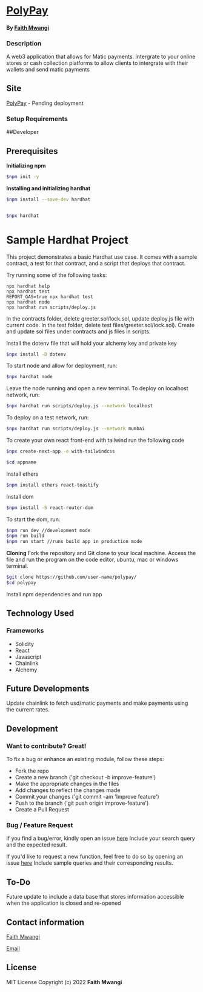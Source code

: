 # [PolyPay](https://github.com/Miss-Faith/polypay)
#### By [Faith Mwangi](https://github.com/miss-faith)
### Description
A web3 application that allows for Matic payments. Intergrate to your online stores or cash collection platforms to allow clients to intergrate with their wallets and send matic payments


## Site
[PolyPay]() - Pending deployment
### Setup Requirements


##Developer
## Prerequisites
**Initializing npm**

```bash
$npm init -y
```
**Installing and initializing hardhat**

```bash
$npm install --save-dev hardhat
```
```bash

$npx hardhat
```

# Sample Hardhat Project

This project demonstrates a basic Hardhat use case. It comes with a sample contract, a test for that contract, and a script that deploys that contract.

Try running some of the following tasks:

```shell
npx hardhat help
npx hardhat test
REPORT_GAS=true npx hardhat test
npx hardhat node
npx hardhat run scripts/deploy.js
```

In the contracts folder, delete greeter.sol/lock.sol, update deploy.js file with current code. In the test folder, delete test files/greeter.sol/lock.sol). Create and update sol files under contracts and js files in scripts.

Install the dotenv file that will hold your alchemy key and private key
```bash
$npx install -D dotenv
```

To start node and allow for deployment, run:
```bash
$npx hardhat node
```
Leave the node running and open a new terminal. To deploy on localhost network, run:
```bash
$npx hardhat run scripts/deploy.js --network localhost
```

To deploy on a test network, run:
```bash
$npx hardhat run scripts/deploy.js --network mumbai
```

To create your own react front-end with tailwind run the following code
```bash
$npx create-next-app -e with-tailwindcss
```
```bash
$cd appname
```
Install ethers
```bash
$npm install ethers react-toastify
```
Install dom
```bash
$npm install -S react-router-dom
```
To start the dom, run:
```bash
$npm run dev //development mode
$npm run build 
$npm run start //runs build app in production mode
```

**Cloning**
Fork the repository and Git clone to your local machine. Access the file and run the program on the code editor, ubuntu, mac or windows terminal.

```bash
$git clone https://github.com/user-name/polypay/
$cd polypay
```

Install npm dependencies and run app

## Technology Used
### Frameworks
* Solidity
* React
* Javascript
* Chainlink
* Alchemy

## Future Developments
Update chainlink to fetch usd/matic payments and make payments using the current rates.


## Development
### Want to contribute? Great!
To fix a bug or enhance an existing module, follow these steps:
* Fork the repo
* Create a new branch ('git checkout -b improve-feature')
* Make the appropriate changes in the files
* Add changes to reflect the changes made
* Commit your changes ('git commit -am 'Improve feature')
* Push to the branch ('git push origin improve-feature')
* Create a Pull Request
### Bug / Feature Request
If you find a bug/error, kindly open an issue [here](https://github.com/miss-faith/polypay/issues/new)
Include your search query and the expected result.

If you'd like to request a new function, feel free to do so by opening an issue [here](https://github.com/miss-faith/polypay/issues/new)
Include sample queries and their corresponding results.
## To-Do
Future update to include a data base that stores information accessible when the application is closed and re-opened
## Contact information
[Faith Mwangi](https://github.com/miss-faith)

[Email](faithmissw@gmail.com)
## License
MIT License
Copyright (c) 2022 **Faith Mwangi**
